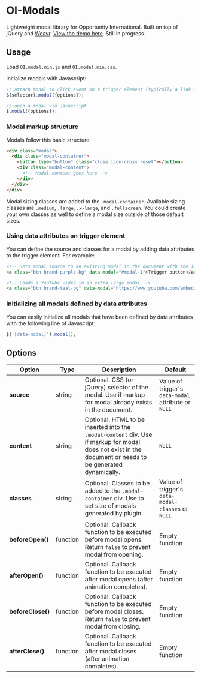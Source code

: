 # OI-Modals
Lightweight modal library for Opportunity International. Built on top of jQuery and [Weavr](http://github.com/OpportunityIntl/Weavr/). [View the demo here](http://opportunityintl.github.io/OI-Modals/). Still in progress. 

## Usage
Load `OI.modal.min.js` and `OI.modal.min.css`.

Initialize modals with Javascript:
```javascript
// attach modal to click event on a trigger element (typically a link or button)
$(selector).modal({options});

// open a modal via Javascript
$.modal({options});
```

### Modal markup structure
Modals follow this basic structure:
```html
<div class="modal">
  <div class="modal-container">
    <button type="button" class="close icon-cross reset"></button>
    <div class="modal-content">
      <!-- Modal content goes here -->
    </div>
  </div>
</div>
```

Modal sizing classes are added to the `.modal-container`. Available sizing classes are `.medium`, `.large`, `.x-large`, and `.fullscreen`. You could create your own classes as well to define a modal size outside of those default sizes.

### Using data attributes on trigger element
You can define the source and classes for a modal by adding data attributes to the trigger element. For example:

```html
<!-- Sets modal source to an existing modal in the document with the ID modal-1 -->
<a class="btn brand-purple-bg" data-modal="#modal-1">Trigger button</a>

<!-- Loads a YouTube video in an extra-large modal -->
<a class="btn brand-teal-bg" data-modal="https://www.youtube.com/embed/wJYLQ_e2CjY?rel=0&amp;controls=0&amp;showinfo=0" data-modal-classes="x-large">Watch this video</a>
```

### Initializing all modals defined by data attributes
You can easily initialize all modals that have been defined by data attributes with the following line of Javascript:

```javascript
$('[data-modal]').modal();
```

## Options
Option | Type | Description | Default
----|----|----|----
**source** | string | Optional. CSS (or jQuery) selector of the modal. Use if markup for modal already exists in the document. | Value of trigger's `data-modal` attribute or `NULL`
**content** | string | Optional. HTML to be inserted into the `.modal-content` div. Use if markup for modal does not exist in the document or needs to be generated dynamically. | `NULL`
**classes** | string | Optional. Classes to be added to the `.modal-container` div. Use to set size of modals generated by plugin. | Value of trigger's `data-modal-classes` or `NULL`
**beforeOpen()** | function | Optional. Callback function to be executed before modal opens. Return `false` to prevent modal from opening. | Empty function
**afterOpen()** | function| Optional. Callback function to be executed after modal opens (after animation completes). | Empty function
**beforeClose()** | function | Optional. Callback function to be executed before modal closes. Return `false` to prevent modal from closing. | Empty function
**afterClose()** | function| Optional. Callback function to be executed after modal closes (after animation completes). | Empty function
